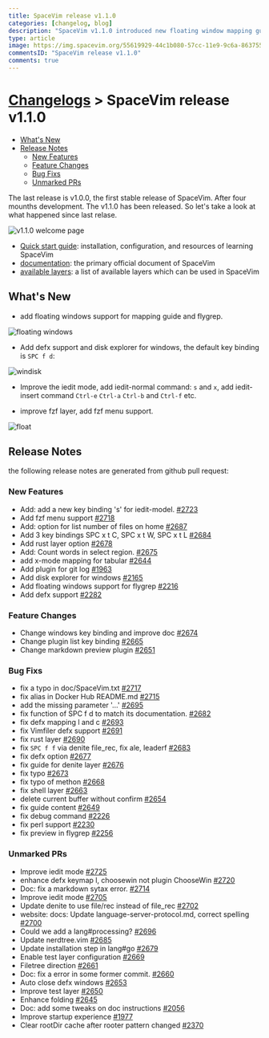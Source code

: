 ```yaml
---
title: SpaceVim release v1.1.0
categories: [changelog, blog]
description: "SpaceVim v1.1.0 introduced new floating window mapping guide, and a disk management for Windows, as well as improved the fzf layer."
type: article
image: https://img.spacevim.org/55619929-44c1b080-57cc-11e9-9c6a-8637555c2d6c.png
commentsID: "SpaceVim release v1.1.0"
comments: true
---
```


# [Changelogs](../development#changelog) > SpaceVim release v1.1.0


<!-- vim-markdown-toc GFM -->

- [What's New](#whats-new)
- [Release Notes](#release-notes)
  - [New Features](#new-features)
  - [Feature Changes](#feature-changes)
  - [Bug Fixs](#bug-fixs)
  - [Unmarked PRs](#unmarked-prs)

<!-- vim-markdown-toc -->

The last release is v1.0.0, the first stable release of SpaceVim. After four mounths development.
The v1.1.0 has been released. So let's take a look at what happened since last relase.

![v1.1.0 welcome page](https://img.spacevim.org/55619929-44c1b080-57cc-11e9-9c6a-8637555c2d6c.png)

- [Quick start guide](../quick-start-guide/): installation, configuration, and resources of learning SpaceVim
- [documentation](../documentation/): the primary official document of SpaceVim
- [available layers](../layers/): a list of available layers which can be used in SpaceVim

## What's New

- add floating windows support for mapping guide and flygrep.

![floating windows](https://img.spacevim.org/55621918-67a29380-57d1-11e9-96b8-ba440aa46324.gif)

- Add defx support and disk explorer for windows, the default key binding is `SPC f d`:

![windisk](https://img.spacevim.org/55621479-2e1d5880-57d0-11e9-9b0e-6f7d9de9943d.png)

- Improve the iedit mode, add iedit-normal command: `s` and `x`, add iedit-insert command `Ctrl-e` `Ctrl-a` `Ctrl-b`
and `Ctrl-f` etc.

- improve fzf layer, add fzf menu support.

![float](https://img.spacevim.org/55625484-84dc5f80-57db-11e9-894d-754e47b5e88b.gif)

## Release Notes

the following release notes are generated from github pull request:

### New Features

- Add: add a new key binding 's' for iedit-model. [#2723](https://github.com/SpaceVim/SpaceVim/pull/2723)
- Add fzf menu support [#2718](https://github.com/SpaceVim/SpaceVim/pull/2718)
- Add: option for list number of files on home [#2687](https://github.com/SpaceVim/SpaceVim/pull/2687)
- Add 3 key bindings SPC x t C, SPC x t W, SPC x t L [#2684](https://github.com/SpaceVim/SpaceVim/pull/2684)
- Add rust layer option [#2678](https://github.com/SpaceVim/SpaceVim/pull/2678)
- Add: Count words in select region. [#2675](https://github.com/SpaceVim/SpaceVim/pull/2675)
- add x-mode mapping for tabular [#2644](https://github.com/SpaceVim/SpaceVim/pull/2644)
- Add plugin for git log [#1963](https://github.com/SpaceVim/SpaceVim/pull/1963)
- Add disk explorer for windows [#2165](https://github.com/SpaceVim/SpaceVim/pull/2165)
- Add floating windows support for flygrep [#2216](https://github.com/SpaceVim/SpaceVim/pull/2216)
- Add defx support [#2282](https://github.com/SpaceVim/SpaceVim/pull/2282)

### Feature Changes

- Change windows key binding and improve doc [#2674](https://github.com/SpaceVim/SpaceVim/pull/2674)
- Change plugin list key binding [#2665](https://github.com/SpaceVim/SpaceVim/pull/2665)
- Change markdown preview plugin [#2651](https://github.com/SpaceVim/SpaceVim/pull/2651)

### Bug Fixs

- fix a typo in doc/SpaceVim.txt [#2717](https://github.com/SpaceVim/SpaceVim/pull/2717)
- fix alias in Docker Hub README.md [#2715](https://github.com/SpaceVim/SpaceVim/pull/2715)
- add the missing parameter '...' [#2695](https://github.com/SpaceVim/SpaceVim/pull/2695)
- fix function of SPC f d to match its documentation. [#2682](https://github.com/SpaceVim/SpaceVim/pull/2682)
- fix defx mapping l and c [#2693](https://github.com/SpaceVim/SpaceVim/pull/2693)
- fix Vimfiler defx support [#2691](https://github.com/SpaceVim/SpaceVim/pull/2691)
- fix rust layer [#2690](https://github.com/SpaceVim/SpaceVim/pull/2690)
- fix `SPC f f` via denite file_rec, fix ale, leaderf [#2683](https://github.com/SpaceVim/SpaceVim/pull/2683)
- fix defx option [#2677](https://github.com/SpaceVim/SpaceVim/pull/2677)
- fix guide for denite layer [#2676](https://github.com/SpaceVim/SpaceVim/pull/2676)
- fix typo [#2673](https://github.com/SpaceVim/SpaceVim/pull/2673)
- fix typo of methon [#2668](https://github.com/SpaceVim/SpaceVim/pull/2668)
- fix shell layer [#2663](https://github.com/SpaceVim/SpaceVim/pull/2663)
- delete current buffer without confirm [#2654](https://github.com/SpaceVim/SpaceVim/pull/2654)
- fix guide content [#2649](https://github.com/SpaceVim/SpaceVim/pull/2649)
- fix debug command [#2226](https://github.com/SpaceVim/SpaceVim/pull/2226)
- fix perl support [#2230](https://github.com/SpaceVim/SpaceVim/pull/2230)
- fix preview in flygrep [#2256](https://github.com/SpaceVim/SpaceVim/pull/2256)

### Unmarked PRs

- Improve iedit mode [#2725](https://github.com/SpaceVim/SpaceVim/pull/2725)
- enhance defx keymap l, choosewin not plugin ChooseWin [#2720](https://github.com/SpaceVim/SpaceVim/pull/2720)
- Doc: fix a markdown sytax error. [#2714](https://github.com/SpaceVim/SpaceVim/pull/2714)
- Improve iedit mode [#2705](https://github.com/SpaceVim/SpaceVim/pull/2705)
- Update denite to use file/rec instead of file_rec [#2702](https://github.com/SpaceVim/SpaceVim/pull/2702)
- website: docs: Update language-server-protocol.md, correct spelling [#2700](https://github.com/SpaceVim/SpaceVim/pull/2700)
- Could we add a lang#processing? [#2696](https://github.com/SpaceVim/SpaceVim/pull/2696)
- Update nerdtree.vim [#2685](https://github.com/SpaceVim/SpaceVim/pull/2685)
- Update installation step in lang#go [#2679](https://github.com/SpaceVim/SpaceVim/pull/2679)
- Enable test layer configuration [#2669](https://github.com/SpaceVim/SpaceVim/pull/2669)
- Filetree direction [#2661](https://github.com/SpaceVim/SpaceVim/pull/2661)
- Doc: fix a error in some former commit. [#2660](https://github.com/SpaceVim/SpaceVim/pull/2660)
- Auto close defx windows [#2653](https://github.com/SpaceVim/SpaceVim/pull/2653)
- Improve test layer [#2650](https://github.com/SpaceVim/SpaceVim/pull/2650)
- Enhance folding [#2645](https://github.com/SpaceVim/SpaceVim/pull/2645)
- Doc: add some tweaks on doc instructions [#2056](https://github.com/SpaceVim/SpaceVim/pull/2056)
- Improve startup experience [#1977](https://github.com/SpaceVim/SpaceVim/pull/1977)
- Clear rootDir cache after rooter pattern changed [#2370](https://github.com/SpaceVim/SpaceVim/pull/2370)
